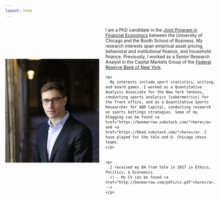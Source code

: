```yaml
---
layout: home
---
```


 <div style="display: flex; align-items: center; gap: 20px;">
  <img src="/pdfs/Ben-060_cropped.jpg" alt="Profile Picture" width="300"/>

  <div>
    <p>
      I am a PhD candidate in the <a href="http://financialeconomics.uchicago.edu">Joint Program in Financial Economics</a> between the University of Chicago and the Booth School of Business. 
      My research interests span empirical asset pricing, behavioral and institutional finance, and household finance.   Previously, I worked as a Senior Research Analyst in the Capital Markets Group of the <a href="https://www.newyorkfed.org/research">Federal Reserve Bank of New York</a>.
    </p>

    <p>
      My interests include sport statistics, writing, and board games. I worked as a Quantitative Analysis Associate for the New York Yankees, conducting sports analytics (sabermetrics) for the front office, and as a Quantitative Sports Researcher for AQR Capital, conducting research on sports bettings strategies. Some of my blogging can be found <a href="https://benmarrow.substack.com/">here</a> and <a href="https://bkad.substack.com/">here</a>. I have played for the Yale and U. Chicago chess teams.
    </p>

    
    <p>
      I received my BA from Yale in 2017 in Ethics, Politics, & Economics. 
      <!-- My CV can be found <a href="http://benmarrow.com/pdfs/cv.pdf">here</a>. -->
    </p>
    
    
  </div>
</div>